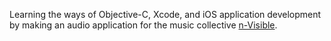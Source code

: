 Learning the ways of Objective-C, Xcode, and iOS application development by making an audio application for the music collective [n-Visible](http://n-visible.com/).